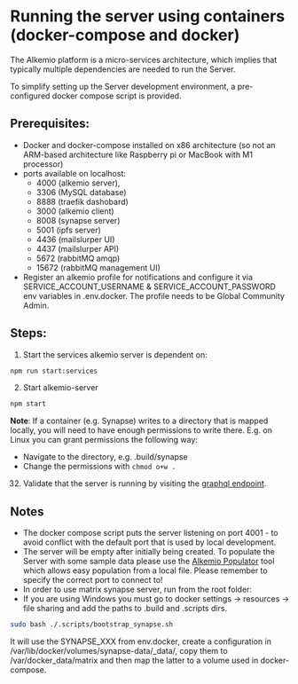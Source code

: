 # Running the server using containers (docker-compose and docker)

The Alkemio platform is a micro-services architecture, which implies that typically multiple dependencies are needed to run the Server.

To simplify setting up the Server development environment, a pre-configured docker compose script is provided.

## Prerequisites:

- Docker and docker-compose installed on x86 architecture (so not an ARM-based architecture like Raspberry pi or MacBook with M1 processor)
- ports available on localhost:
   - 4000 (alkemio server),
   - 3306 (MySQL database)
   - 8888 (traefik dashobard)
   - 3000 (alkemio client)
   - 8008 (synapse server)
   - 5001 (ipfs server)
   - 4436 (mailslurper UI)
   - 4437 (mailslurper API)
   - 5672 (rabbitMQ amqp)
   - 15672 (rabbitMQ management UI)
- Register an alkemio profile for notifications and configure it via SERVICE_ACCOUNT_USERNAME & SERVICE_ACCOUNT_PASSWORD env variables in .env.docker. The profile needs to be Global Community Admin.

## Steps:

1. Start the services alkemio server is dependent on:

```bash
npm run start:services
```

2. Start alkemio-server

```bash
npm start
```

**Note**: If a container (e.g. Synapse) writes to a directory that is mapped locally, you will need to have enough permissions to write there.
E.g. on Linux you can grant permissions the following way:

- Navigate to the directory, e.g. .build/synapse
- Change the permissions with `chmod o+w .`

32. Validate that the server is running by visiting the [graphql endpoint](http://localhost:3000/graphql).

## Notes

- The docker compose script puts the server listening on port 4001 - to avoid conflict with the default port that is used by local development.
- The server will be empty after initially being created. To populate the Server with some sample data please use the [Alkemio Populator](http://github.com/alkem-io/Populator) tool which allows easy population from a local file. Please remember to specify the correct port to connect to!
- In order to use matrix synapse server, run from the root folder:
- If you are using Windows you must go to docker settings -> resources -> file sharing and add the paths to .build and .scripts dirs.

```bash
sudo bash ./.scripts/bootstrap_synapse.sh
```

It will use the SYNAPSE_XXX from env.docker, create a configuration in /var/lib/docker/volumes/synapse-data/\_data/, copy them to /var/docker_data/matrix and then map the latter to a volume used in docker-compose.
